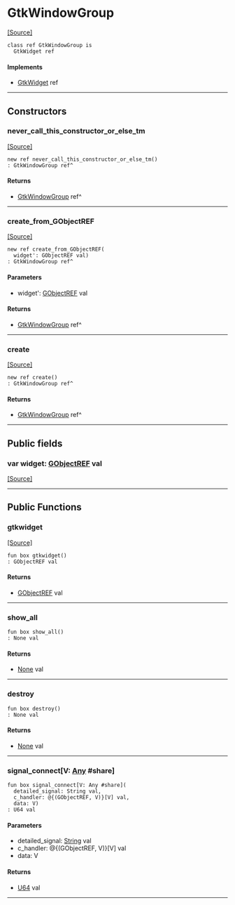 # GtkWindowGroup
<span class="source-link">[[Source]](src/gtk3/GtkWindowGroup.md#L6)</span>
```pony
class ref GtkWindowGroup is
  GtkWidget ref
```

#### Implements

* [GtkWidget](gtk3-GtkWidget.md) ref

---

## Constructors

### never_call_this_constructor_or_else_tm
<span class="source-link">[[Source]](src/gtk3/GtkWindowGroup.md#L10)</span>


```pony
new ref never_call_this_constructor_or_else_tm()
: GtkWindowGroup ref^
```

#### Returns

* [GtkWindowGroup](gtk3-GtkWindowGroup.md) ref^

---

### create_from_GObjectREF
<span class="source-link">[[Source]](src/gtk3/GtkWindowGroup.md#L13)</span>


```pony
new ref create_from_GObjectREF(
  widget': GObjectREF val)
: GtkWindowGroup ref^
```
#### Parameters

*   widget': [GObjectREF](gtk3-..-gobject-GObjectREF.md) val

#### Returns

* [GtkWindowGroup](gtk3-GtkWindowGroup.md) ref^

---

### create
<span class="source-link">[[Source]](src/gtk3/GtkWindowGroup.md#L17)</span>


```pony
new ref create()
: GtkWindowGroup ref^
```

#### Returns

* [GtkWindowGroup](gtk3-GtkWindowGroup.md) ref^

---

## Public fields

### var widget: [GObjectREF](gtk3-..-gobject-GObjectREF.md) val
<span class="source-link">[[Source]](src/gtk3/GtkWindowGroup.md#L7)</span>



---

## Public Functions

### gtkwidget
<span class="source-link">[[Source]](src/gtk3/GtkWindowGroup.md#L9)</span>


```pony
fun box gtkwidget()
: GObjectREF val
```

#### Returns

* [GObjectREF](gtk3-..-gobject-GObjectREF.md) val

---

### show_all



```pony
fun box show_all()
: None val
```

#### Returns

* [None](builtin-None.md) val

---

### destroy



```pony
fun box destroy()
: None val
```

#### Returns

* [None](builtin-None.md) val

---

### signal_connect\[V: [Any](builtin-Any.md) #share\]



```pony
fun box signal_connect[V: Any #share](
  detailed_signal: String val,
  c_handler: @{(GObjectREF, V)}[V] val,
  data: V)
: U64 val
```
#### Parameters

*   detailed_signal: [String](builtin-String.md) val
*   c_handler: @{(GObjectREF, V)}[V] val
*   data: V

#### Returns

* [U64](builtin-U64.md) val

---

